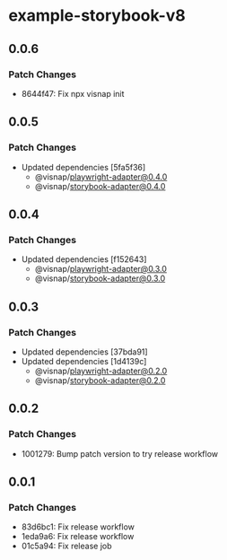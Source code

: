 # example-storybook-v8

## 0.0.6

### Patch Changes

- 8644f47: Fix npx visnap init

## 0.0.5

### Patch Changes

- Updated dependencies [5fa5f36]
  - @visnap/playwright-adapter@0.4.0
  - @visnap/storybook-adapter@0.4.0

## 0.0.4

### Patch Changes

- Updated dependencies [f152643]
  - @visnap/playwright-adapter@0.3.0
  - @visnap/storybook-adapter@0.3.0

## 0.0.3

### Patch Changes

- Updated dependencies [37bda91]
- Updated dependencies [1d4139c]
  - @visnap/playwright-adapter@0.2.0
  - @visnap/storybook-adapter@0.2.0

## 0.0.2

### Patch Changes

- 1001279: Bump patch version to try release workflow

## 0.0.1

### Patch Changes

- 83d6bc1: Fix release workflow
- 1eda9a6: Fix release workflow
- 01c5a94: Fix release job
